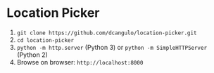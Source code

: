 # Location Picker

1. `git clone https://github.com/dcangulo/location-picker.git`
2. `cd location-picker`
3. `python -m http.server` (Python 3) or `python -m SimpleHTTPServer` (Python 2)
4. Browse on browser: `http://localhost:8000`
